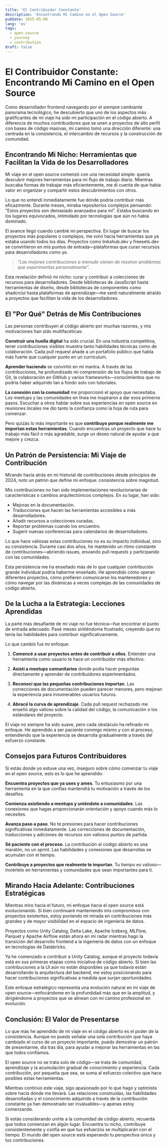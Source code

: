 ```yaml
---
title: 'El Contribuidor Constante'
description: 'Encontrando Mi Camino en el Open Source'
pubDate: 2025-05-08
lang: 'es'
tags:
  - open-source
  - journey
  - contribution
draft: false
---
```


# El Contribuidor Constante: Encontrando Mi Camino en el Open Source

Como desarrollador frontend navegando por el siempre cambiante panorama tecnológico, he descubierto que uno de los aspectos más gratificantes de mi viaje ha sido mi participación en el código abierto. A diferencia de muchos contribuidores que se unen a proyectos de alto perfil con bases de código masivas, mi camino tomó una dirección diferente: una centrada en la consistencia, el intercambio de recursos y la construcción de comunidad.

## Encontrando Mi Nicho: Herramientas que Facilitan la Vida de los Desarrolladores

Mi viaje en el open source comenzó con una necesidad simple: quería descubrir mejores herramientas para mi flujo de trabajo diario. Mientras buscaba formas de trabajar más eficientemente, me di cuenta de que había valor en organizar y compartir estos descubrimientos con otros.

Lo que no entendí inmediatamente fue dónde podría contribuir más eficazmente. Durante meses, miraba repositorios complejos pensando: "Estos proyectos son demasiado avanzados para mí". Estaba buscando en los lugares equivocados, intimidado por tecnologías que aún no había dominado.

El avance llegó cuando cambié mi perspectiva. En lugar de buscar los proyectos más populares o complejos, me volví hacia herramientas que ya estaba usando todos los días. Proyectos como linkshub.dev y freesets.dev se convirtieron en mis puntos de entrada—plataformas que curan recursos para desarrolladores como yo.

> _"Las mejores contribuciones a menudo vienen de resolver problemas que experimentas personalmente"._

Esta revelación definió mi nicho: curar y contribuir a colecciones de recursos para desarrolladores. Desde bibliotecas de JavaScript hasta herramientas de diseño, desde bibliotecas de componentes como shadcn/ui hasta plataformas de aprendizaje—me sentí naturalmente atraído a proyectos que facilitan la vida de los desarrolladores.

## El "Por Qué" Detrás de Mis Contribuciones

Las personas contribuyen al código abierto por muchas razones, y mis motivaciones han sido multifacéticas:

**Construir una huella digital** ha sido crucial. En una industria competitiva, tener contribuciones visibles muestra tanto habilidades técnicas como de colaboración. Cada pull request añade a un portafolio público que habla más fuerte que cualquier punto en un currículum.

**Aprender haciendo** se convirtió en mi mantra. A través de las contribuciones, he profundizado mi comprensión de los flujos de trabajo de Git, la colaboración en GitHub y varios frameworks—conocimientos que no podría haber adquirido tan a fondo solo con tutoriales.

**La conexión con la comunidad** me proporcionó el apoyo que necesitaba. Los meetups y las comunidades en línea me inspiraron a dar esos primeros pasos. Escuchar a otros hablar sobre sus experiencias en open source en reuniones locales me dio tanto la confianza como la hoja de ruta para comenzar.

Pero quizás lo más importante es que **contribuyo porque realmente me importan estas herramientas**. Cuando encuentras un proyecto que hace tu trabajo más fácil o más agradable, surge un deseo natural de ayudar a que mejore y crezca.

## Un Patrón de Persistencia: Mi Viaje de Contribución

Mirando hacia atrás en mi historial de contribuciones desde principios de 2024, noto un patrón que define mi enfoque: consistencia sobre magnitud.

Mis contribuciones no han sido implementaciones revolucionarias de características o cambios arquitectónicos complejos. En su lugar, han sido:

- Mejoras en la documentación.
- Traducciones que hacen las herramientas accesibles a más desarrolladores.
- Añadir recursos a colecciones curadas.
- Reportar problemas cuando los encuentro.
- Sugerir nuevas conferencias para calendarios de desarrolladores.

Lo que hace valiosas estas contribuciones no es su impacto individual, sino su consistencia. Durante casi dos años, he mantenido un ritmo constante de contribuciones—abriendo issues, enviando pull requests y participando con las comunidades.

Esta persistencia me ha enseñado más de lo que cualquier contribución grande individual podría haberme enseñado. He aprendido cómo operan diferentes proyectos, cómo prefieren comunicarse los mantenedores y cómo navegar por las dinámicas a veces complejas de las comunidades de código abierto.

## De la Lucha a la Estrategia: Lecciones Aprendidas

La parte más desafiante de mi viaje no fue técnica—fue encontrar el punto de entrada adecuado. Pasé meses sintiéndome frustrado, creyendo que no tenía las habilidades para contribuir significativamente.

Lo que cambió fue mi enfoque:

1. **Comencé a usar proyectos antes de contribuir a ellos**. Entender una herramienta como usuario te hace un contribuidor más efectivo.

2. **Asistí a meetups comunitarios** donde podía hacer preguntas directamente y aprender de contribuidores experimentados.

3. **Reconocí que las pequeñas contribuciones importan**. Las correcciones de documentación pueden parecer menores, pero mejoran la experiencia para innumerables usuarios futuros.

4. **Abracé la curva de aprendizaje**. Cada pull request rechazado me enseñó algo valioso sobre la calidad del código, la comunicación o los estándares del proyecto.

El viaje no siempre ha sido suave, pero cada obstáculo ha refinado mi enfoque. He aprendido a ser paciente conmigo mismo y con el proceso, entendiendo que la experiencia se desarrolla gradualmente a través del esfuerzo constante.

## Consejos para Futuros Contribuidores

Si estás donde yo estuve una vez, inseguro sobre cómo comenzar tu viaje en el open source, esto es lo que he aprendido:

**Encuentra proyectos que ya uses y ames**. Tu entusiasmo por una herramienta en la que confías mantendrá tu motivación a través de los desafíos.

**Comienza asistiendo a meetups y uniéndote a comunidades**. Las conexiones que hagas proporcionarán orientación y apoyo cuando más lo necesites.

**Avanza paso a paso**. No te presiones para hacer contribuciones significativas inmediatamente. Las correcciones de documentación, traducciones y adiciones de recursos son valiosos puntos de partida.

**Sé paciente con el proceso**. La contribución al código abierto es una maratón, no un sprint. Las habilidades y conexiones que desarrollas se acumulan con el tiempo.

**Contribuye a proyectos que realmente te importan**. Tu tiempo es valioso—inviértelo en herramientas y comunidades que sean importantes para ti.

## Mirando Hacia Adelante: Contribuciones Estratégicas

Mientras miro hacia el futuro, mi enfoque hacia el open source está evolucionando. Si bien continuaré manteniendo mis compromisos con proyectos existentes, estoy poniendo mi mirada en contribuciones más grandes y de mayor visibilidad en el espacio de ingeniería de datos.

Proyectos como Unity Catalog, Delta Lake, Apache Iceberg, MLFlow, Parquet y Apache Airflow están ahora en mi radar mientras hago la transición del desarrollo frontend a la ingeniería de datos con un enfoque en tecnologías de Databricks.

Ya he comenzado a contribuir a Unity Catalog, aunque el proyecto todavía está en sus primeras etapas como iniciativa de código abierto. Si bien las contribuciones a la UI aún no están disponibles ya que todavía están desarrollando la arquitectura del backend, me estoy posicionando para hacer contribuciones significativas a medida que surjan oportunidades.

Este enfoque estratégico representa una evolución natural en mi viaje de open source—enfocándome en la profundidad más que en la amplitud, y dirigiéndome a proyectos que se alinean con mi camino profesional en evolución.

## Conclusión: El Valor de Presentarse

Lo que más he aprendido de mi viaje en el código abierto es el poder de la consistencia. Aunque no puedo señalar una sola contribución que haya cambiado el curso de un proyecto importante, puedo demostrar un patrón de presentarme, día tras día, para ayudar a mejorar las herramientas en las que todos confiamos.

El open source no se trata solo de código—se trata de comunidad, aprendizaje y la acumulación gradual de conocimiento y experiencia. Cada contribución, por pequeña que sea, se suma al esfuerzo colectivo que hace posibles estas herramientas.

Mientras continúo este viaje, sigo apasionado por lo que hago y optimista sobre hacia dónde me llevará. Las relaciones construidas, las habilidades desarrolladas y el conocimiento adquirido a través de la contribución constante ya han demostrado ser invaluables—y apenas estoy comenzando.

Si estás considerando unirte a la comunidad de código abierto, recuerda que todos comienzan en algún lugar. Encuentra tu nicho, contribuye consistentemente y confía en que tus esfuerzos se multiplicarán con el tiempo. El mundo del open source está esperando tu perspectiva única y tus contribuciones.
